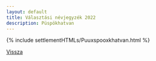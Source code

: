 ```yaml
---
layout: default
title: Választási névjegyzék 2022
description: Püspökhatvan
---
```


{% include settlementHTMLs/Puuxspooxkhatvan.html %}

[Vissza](./)
